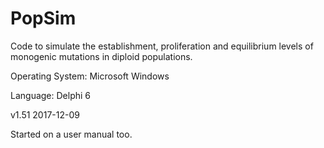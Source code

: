 # PopSim
Code to simulate the establishment, proliferation and equilibrium levels of monogenic mutations in diploid populations.

Operating System: Microsoft Windows

Language: Delphi 6

v1.51 2017-12-09

Started on a user manual too.

